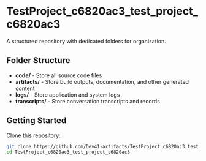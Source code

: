 # TestProject_c6820ac3_test_project_c6820ac3
A structured repository with dedicated folders for organization.

## Folder Structure

- **code/** - Store all source code files
- **artifacts/** - Store build outputs, documentation, and other generated content
- **logs/** - Store application and system logs
- **transcripts/** - Store conversation transcripts and records

## Getting Started

Clone this repository:
```bash
git clone https://github.com/Dev41-artifacts/TestProject_c6820ac3_test_project_c6820ac3
cd TestProject_c6820ac3_test_project_c6820ac3
```
